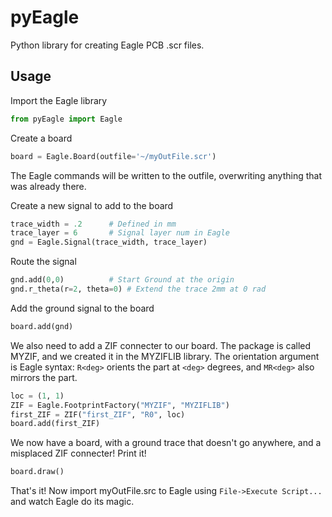 pyEagle
=======

Python library for creating Eagle PCB .scr files.

Usage
-----

Import the Eagle library

```Python
from pyEagle import Eagle
```

Create a board

```Python
board = Eagle.Board(outfile='~/myOutFile.scr')
```

The Eagle commands will be written to the outfile,
overwriting anything that was already there.

Create a new signal to add to the board

```Python
trace_width = .2      # Defined in mm
trace_layer = 6       # Signal layer num in Eagle
gnd = Eagle.Signal(trace_width, trace_layer)
```

Route the signal

```Python
gnd.add(0,0)          # Start Ground at the origin
gnd.r_theta(r=2, theta=0) # Extend the trace 2mm at 0 rad
```

Add the ground signal to the board

```Python
board.add(gnd)
```

We also need to add a ZIF connecter to our board.
The package is called MYZIF, and we created it in
the MYZIFLIB library. The orientation argument is
Eagle syntax: `R<deg>` orients the part at `<deg>`
degrees, and `MR<deg>` also mirrors the part.

```Python
loc = (1, 1)
ZIF = Eagle.FootprintFactory("MYZIF", "MYZIFLIB")
first_ZIF = ZIF("first_ZIF", "R0", loc)
board.add(first_ZIF)

```

We now have a board, with a ground trace that doesn't
go anywhere, and a misplaced ZIF connecter! Print it!

```Python
board.draw()
```

That's it! Now import myOutFile.src to Eagle using
`File->Execute Script...` and watch Eagle do its magic.
